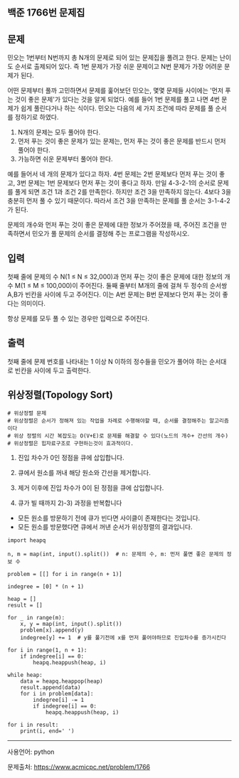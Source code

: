 ## 백준 1766번 문제집

## 문제

민오는 1번부터 N번까지 총 N개의 문제로 되어 있는 문제집을 풀려고 한다. 문제는 난이도 순서로 출제되어 있다. 즉 1번 문제가 가장 쉬운 문제이고 N번 문제가 가장 어려운 문제가 된다.

어떤 문제부터 풀까 고민하면서 문제를 훑어보던 민오는, 몇몇 문제들 사이에는 '먼저 푸는 것이 좋은 문제'가 있다는 것을 알게 되었다. 예를 들어 1번 문제를 풀고 나면 4번 문제가 쉽게 풀린다거나 하는 식이다. 민오는 다음의 세 가지 조건에 따라 문제를 풀 순서를 정하기로 하였다.

1. N개의 문제는 모두 풀어야 한다.
2. 먼저 푸는 것이 좋은 문제가 있는 문제는, 먼저 푸는 것이 좋은 문제를 반드시 먼저 풀어야 한다.
3. 가능하면 쉬운 문제부터 풀어야 한다.

예를 들어서 네 개의 문제가 있다고 하자. 4번 문제는 2번 문제보다 먼저 푸는 것이 좋고, 3번 문제는 1번 문제보다 먼저 푸는 것이 좋다고 하자. 만일 4-3-2-1의 순서로 문제를 풀게 되면 조건 1과 조건 2를 만족한다. 하지만 조건 3을 만족하지 않는다. 4보다 3을 충분히 먼저 풀 수 있기 때문이다. 따라서 조건 3을 만족하는 문제를 풀 순서는 3-1-4-2가 된다.

문제의 개수와 먼저 푸는 것이 좋은 문제에 대한 정보가 주어졌을 때, 주어진 조건을 만족하면서 민오가 풀 문제의 순서를 결정해 주는 프로그램을 작성하시오.

## 입력

첫째 줄에 문제의 수 N(1 ≤ N ≤ 32,000)과 먼저 푸는 것이 좋은 문제에 대한 정보의 개수 M(1 ≤ M ≤ 100,000)이 주어진다. 둘째 줄부터 M개의 줄에 걸쳐 두 정수의 순서쌍 A,B가 빈칸을 사이에 두고 주어진다. 이는 A번 문제는 B번 문제보다 먼저 푸는 것이 좋다는 의미이다.

항상 문제를 모두 풀 수 있는 경우만 입력으로 주어진다.

## 출력

첫째 줄에 문제 번호를 나타내는 1 이상 N 이하의 정수들을 민오가 풀어야 하는 순서대로 빈칸을 사이에 두고 출력한다.



## 위상정렬(Topology Sort)

```
# 위상정렬 문제
# 위상정렬은 순서가 정해져 있는 작업을 차례로 수행해야할 때, 순서를 결정해주는 알고리즘이다
# 위상 정렬의 시간 복잡도는 O(V+E)로 문제를 해결할 수 있다(노드의 개수+ 간선의 개수)
# 위상정렬은 힙자료구조로 구현하는것이 효과적이다.
```

1) 진입 차수가 0인 정점을 큐에 삽입합니다.

2) 큐에서 원소를 꺼내 해당 원소와 간선을 제거합니다.

3) 제거 이후에 진입 차수가 0이 된 정점을 큐에 삽입합니다.

4) 큐가 빌 때까지 2)-3) 과정을 반복합니다

- 모든 원소를 방문하기 전에 큐가 빈다면 사이클이 존재한다는 것입니다.
- 모든 원소를 방문했다면 큐에서 꺼낸 순서가 위상정렬의 결과입니다.

```
import heapq

n, m = map(int, input().split())  # n: 문제의 수, m: 먼저 풀면 좋은 문제의 정보 수

problem = [[] for i in range(n + 1)]

indegree = [0] * (n + 1)

heap = []
result = []

for _ in range(m):
    x, y = map(int, input().split())
    problem[x].append(y)
    indegree[y] += 1  # y를 풀기전에 x를 먼저 풀어야하므로 진입차수를 증가시킨다

for i in range(1, n + 1):
    if indegree[i] == 0:
        heapq.heappush(heap, i)

while heap:
    data = heapq.heappop(heap)
    result.append(data)
    for i in problem[data]:
        indegree[i] -= 1
        if indegree[i] == 0:
            heapq.heappush(heap, i)

for i in result:
    print(i, end=' ')
```

___

사용언어: python

문제출처: https://www.acmicpc.net/problem/1766